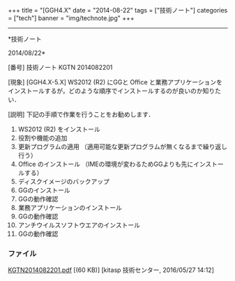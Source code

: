 ﻿+++
title = "[GGH4.X"
date = "2014-08-22"
tags = ["技術ノート"]
categories = ["tech"]
banner = "img/technote.jpg"
+++

-----------------------------------------------------------------------------------------------------------------------------

*技術ノート

2014/08/22*


[番号]
技術ノート KGTN 2014082201

[現象]
[GGH4.X-5.X] WS2012 (R2) にGGと Office
と業務アプリケーションをインストールするが，どのような順序でインストールするのが良いのか知りたい．

[説明]
下記の手順で作業を行うことをお勧めします．

1) WS2012 (R2) をインストール
2) 役割や機能の追加
3) 更新プログラムの適用
（適用可能な更新プログラムが無くなるまで繰り返し行う）
4) Office のインストール
（IMEの環境が変わるためGGよりも先にインストールする）
5) ディスクイメージのバックアップ
6) GGのインストール
7) GGの動作確認
8) 業務アプリケーションのインストール
9) GGの動作確認
10) アンチウイルスソフトウエアのインストール
11) GGの動作確認


### ファイル

 
 


[KGTN2014082201.pdf](http://techreport.kitasp.net/attachments/download/2572/KGTN2014082201.pdf)
 [(60 KB)] [kitasp 技術センター, 2016/05/27
14:12]


 


 

